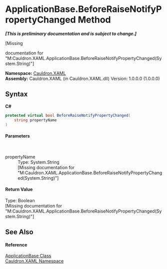 # ApplicationBase.BeforeRaiseNotifyPropertyChanged Method 
 _**\[This is preliminary documentation and is subject to change.\]**_

\[Missing <summary> documentation for "M:Cauldron.XAML.ApplicationBase.BeforeRaiseNotifyPropertyChanged(System.String)"\]

**Namespace:**&nbsp;<a href="N_Cauldron_XAML">Cauldron.XAML</a><br />**Assembly:**&nbsp;Cauldron.XAML (in Cauldron.XAML.dll) Version: 1.0.0.0 (1.0.0.0)

## Syntax

**C#**<br />
``` C#
protected virtual bool BeforeRaiseNotifyPropertyChanged(
	string propertyName
)
```


#### Parameters
&nbsp;<dl><dt>propertyName</dt><dd>Type: System.String<br />\[Missing <param name="propertyName"/> documentation for "M:Cauldron.XAML.ApplicationBase.BeforeRaiseNotifyPropertyChanged(System.String)"\]</dd></dl>

#### Return Value
Type: Boolean<br />\[Missing <returns> documentation for "M:Cauldron.XAML.ApplicationBase.BeforeRaiseNotifyPropertyChanged(System.String)"\]

## See Also


#### Reference
<a href="T_Cauldron_XAML_ApplicationBase">ApplicationBase Class</a><br /><a href="N_Cauldron_XAML">Cauldron.XAML Namespace</a><br />